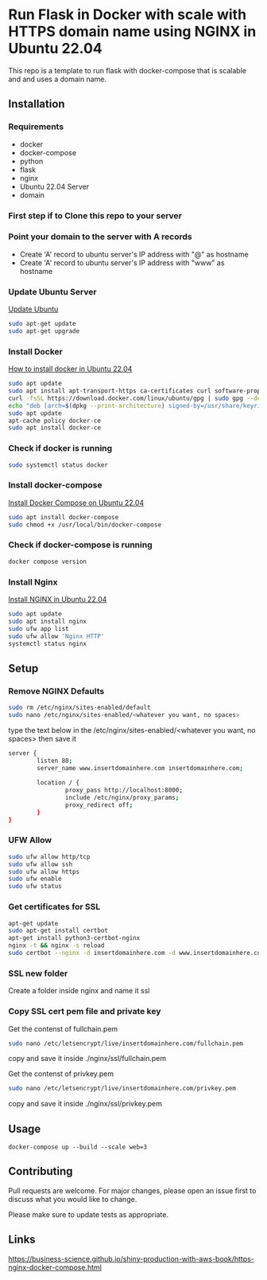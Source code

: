 # Run Flask in Docker with scale with HTTPS domain name using NGINX in Ubuntu 22.04

This repo is a template to run flask with docker-compose that is scalable and and uses a domain name.

## Installation

### Requirements
- docker
- docker-compose
- python
- flask
- nginx
- Ubuntu 22.04 Server
- domain

### First step if to Clone this repo to your server

### Point your domain to the server with A records
- Create 'A' record to ubuntu server's IP address with "@" as hostname
- Create 'A' record to ubuntu server's IP address with "www" as hostname

### Update Ubuntu Server
[Update Ubuntu](https://www.cyberciti.biz/faq/upgrade-update-ubuntu-using-terminal/)
```bash
sudo apt-get update
sudo apt-get upgrade
```

### Install Docker
[How to install docker in Ubuntu 22.04](https://www.digitalocean.com/community/tutorials/how-to-install-and-use-docker-on-ubuntu-22-04)
```bash
sudo apt update
sudo apt install apt-transport-https ca-certificates curl software-properties-common
curl -fsSL https://download.docker.com/linux/ubuntu/gpg | sudo gpg --dearmor -o /usr/share/keyrings/docker-archive-keyring.gpg
echo "deb [arch=$(dpkg --print-architecture) signed-by=/usr/share/keyrings/docker-archive-keyring.gpg] https://download.docker.com/linux/ubuntu $(lsb_release -cs) stable" | sudo tee /etc/apt/sources.list.d/docker.list > /dev/null
sudo apt update
apt-cache policy docker-ce
sudo apt install docker-ce
```
### Check if docker is running
```bash
sudo systemctl status docker
```

### Install docker-compose
[Install Docker Compose on Ubuntu 22.04](https://cloudinfrastructureservices.co.uk/how-to-install-and-use-docker-compose-on-ubuntu-22-04/)
```bash
sudo apt install docker-compose
sudo chmod +x /usr/local/bin/docker-compose
```

### Check if docker-compose is running
```bash
docker compose version
```

### Install Nginx
[Install NGINX in Ubuntu 22.04](https://www.digitalocean.com/community/tutorials/how-to-install-nginx-on-ubuntu-22-04)
```bash
sudo apt update
sudo apt install nginx
sudo ufw app list
sudo ufw allow 'Nginx HTTP'
systemctl status nginx
```
## Setup

### Remove NGINX Defaults
```bash
sudo rm /etc/nginx/sites-enabled/default
sudo nano /etc/nginx/sites-enabled/<whatever you want, no spaces>
```
type the text below in the /etc/nginx/sites-enabled/<whatever you want, no spaces>
then save it
```bash
server {
        listen 80;
        server_name www.insertdomainhere.com insertdomainhere.com;
        
        location / {
                proxy_pass http://localhost:8000;
                include /etc/nginx/proxy_params;
                proxy_redirect off;
        }
}
```


### UFW Allow
```bash
sudo ufw allow http/tcp
sudo ufw allow ssh
sudo ufw allow https
sudo ufw enable
sudo ufw status
```

### Get certificates for SSL
```bash
apt-get update
sudo apt-get install certbot
apt-get install python3-certbot-nginx
nginx -t && nginx -s reload
sudo certbot --nginx -d insertdomainhere.com -d www.insertdomainhere.com
```
### SSL new folder
Create a folder inside nginx and name it ssl

### Copy SSL cert pem file and private key
Get the contenst of fullchain.pem
```bash
sudo nano /etc/letsencrypt/live/insertdomainhere.com/fullchain.pem
```
copy and save it inside ./nginx/ssl/fullchain.pem

Get the contenst of privkey.pem
```bash
sudo nano /etc/letsencrypt/live/insertdomainhere.com/privkey.pem
```
copy and save it inside ./nginx/ssl/privkey.pem

## Usage
```docker-compose
docker-compose up --build --scale web=3
```

## Contributing

Pull requests are welcome. For major changes, please open an issue first
to discuss what you would like to change.

Please make sure to update tests as appropriate.

## Links
https://business-science.github.io/shiny-production-with-aws-book/https-nginx-docker-compose.html